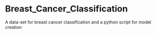 # Breast_Cancer_Classification
A data-set for breast cancer classification and a python script for model creation
